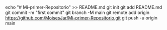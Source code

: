 echo "# Mi-primer-Repositorio" >> README.md
git init
git add README.md
git commit -m "first commit"
git branch -M main
git remote add origin https://github.com/MoisesJar/Mi-primer-Repositorio.git
git push -u origin main
